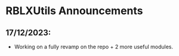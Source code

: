 # RBLXUtils Announcements

## 17/12/2023:

- Working on a fully revamp on the repo + 2 more useful modules.
